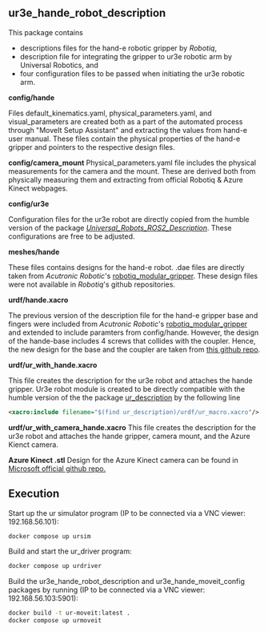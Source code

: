 ## ur3e_hande_robot_description

This package contains 
  - descriptions files for the hand-e robotic gripper by *Robotiq*,
  - description file for integrating the gripper to ur3e robotic arm by Universal Robotics, and
  - four configuration files to be passed when initiating the ur3e robotic arm. 


**config/hande**

Files default_kinematics.yaml, physical_parameters.yaml, and visual_parameters are created both as a part of the automated process through "MoveIt Setup Assistant" and extracting the values from hand-e user manual. 
These files contain the physical properties of the hand-e gripper and pointers to the respective design files.

**config/camera_mount**
Physical_parameters.yaml file includes the physical measurements for the camera and the mount. These are derived both from physically measuring them and extracting from official Robotiq & Azure Kinect webpages. 

**config/ur3e**

Configuration files for the ur3e robot are directly copied from the humble version of the package [*Universal_Robots_ROS2_Description*](https://github.com/UniversalRobots/Universal_Robots_ROS2_Description/tree/29e90d5095fdf4af99eba3c3eae153d7d5d769c0/config/ur3e).
These configurations are free to be adjusted. 

**meshes/hande**

These files contains designs for the hand-e robot. .dae files are directly taken from *Acutronic Robotic*'s [robotiq_modular_gripper](https://github.com/AcutronicRobotics/robotiq_modular_gripper/tree/4e708524e5dd20753f711686eb2cd1017a25a09e/robotiq_hande_gripper_description/meshes). These design files were not available in *Robotiq*'s github repositories.

**urdf/hande.xacro**

The previous version of the description file for the hand-e gripper base and fingers were included from *Acutronic Robotic*'s [robotiq_modular_gripper](https://github.com/AcutronicRobotics/robotiq_modular_gripper/blob/4e708524e5dd20753f711686eb2cd1017a25a09e/robotiq_hande_gripper_description/urdf/robotiq_hande.urdf.xacro) and extended to include paramters from config/hande. However, the design of the hande-base includes 4 screws that collides with the coupler. Hence, the new design for the base and the coupler are taken from [this github repo](https://github.com/macmacal/robotiq_hande_description).

**urdf/ur_with_hande.xacro**

This file creates the description for the ur3e robot and attaches the hande gripper. Ur3e robot module is created to be directly compatible with the humble version of the the package [ur_description](https://github.com/UniversalRobots/Universal_Robots_ROS2_Description/blob/29e90d5095fdf4af99eba3c3eae153d7d5d769c0/urdf/ur.urdf.xacro) by the following line 
```xml
<xacro:include filename="$(find ur_description)/urdf/ur_macro.xacro"/>
```

**urdf/ur_with_camera_hande.xacro**
This file creates the description for the ur3e robot and attaches the hande gripper, camera mount, and the Azure Kienct camera.

**Azure Kinect .stl**
Design for the Azure Kinect camera can be found in [Microsoft official github repo.](https://github.com/microsoft/Azure-Kinect-Sensor-SDK/tree/5f79890933e1c81e325633152b2f2799df825b8b/assets)

## Execution

Start up the ur simulator program (IP to be connected via a VNC viewer: 192.168.56.101):
```bash
docker compose up ursim
```

Build and start the ur_driver program:
```bash
docker compose up urdriver 
```

Build the ur3e_hande_robot_description and ur3e_hande_moveit_config packages by running (IP to be connected via a VNC viewer: 192.168.56.103:5901):
```bash
docker build -t ur-moveit:latest .
docker compose up urmoveit
```


